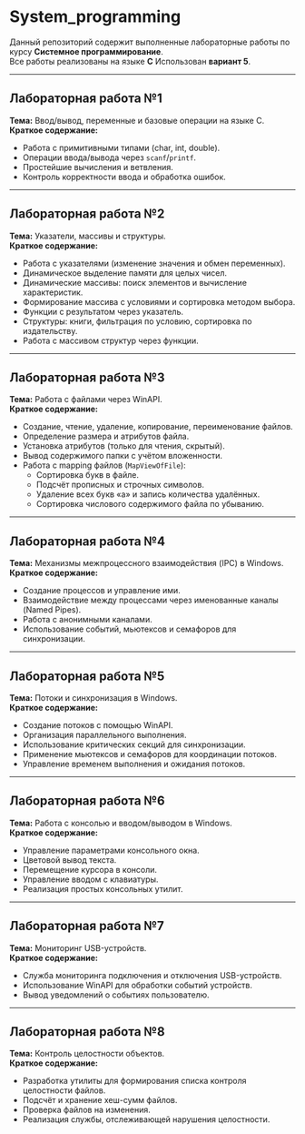 # System_programming

Данный репозиторий содержит выполненные лабораторные работы по курсу **Системное программирование**.  
Все работы реализованы на языке **C** 
Использован **вариант 5**.

---

## Лабораторная работа №1
**Тема:** Ввод/вывод, переменные и базовые операции на языке C.  
**Краткое содержание:**  
- Работа с примитивными типами (char, int, double).  
- Операции ввода/вывода через `scanf`/`printf`.  
- Простейшие вычисления и ветвления.  
- Контроль корректности ввода и обработка ошибок.

---

## Лабораторная работа №2
**Тема:** Указатели, массивы и структуры.  
**Краткое содержание:**  
- Работа с указателями (изменение значения и обмен переменных).  
- Динамическое выделение памяти для целых чисел.  
- Динамические массивы: поиск элементов и вычисление характеристик.  
- Формирование массива с условиями и сортировка методом выбора.  
- Функции с результатом через указатель.  
- Структуры: книги, фильтрация по условию, сортировка по издательству.  
- Работа с массивом структур через функции.

---

## Лабораторная работа №3
**Тема:** Работа с файлами через WinAPI.  
**Краткое содержание:**  
- Создание, чтение, удаление, копирование, переименование файлов.  
- Определение размера и атрибутов файла.  
- Установка атрибутов (только для чтения, скрытый).  
- Вывод содержимого папки с учётом вложенности.  
- Работа с mapping файлов (`MapViewOfFile`):  
  - Сортировка букв в файле.  
  - Подсчёт прописных и строчных символов.  
  - Удаление всех букв «а» и запись количества удалённых.  
  - Сортировка числового содержимого файла по убыванию.

---

## Лабораторная работа №4
**Тема:** Механизмы межпроцессного взаимодействия (IPC) в Windows.  
**Краткое содержание:**  
- Создание процессов и управление ими.  
- Взаимодействие между процессами через именованные каналы (Named Pipes).  
- Работа с анонимными каналами.  
- Использование событий, мьютексов и семафоров для синхронизации.

---

## Лабораторная работа №5
**Тема:** Потоки и синхронизация в Windows.  
**Краткое содержание:**  
- Создание потоков с помощью WinAPI.  
- Организация параллельного выполнения.  
- Использование критических секций для синхронизации.  
- Применение мьютексов и семафоров для координации потоков.  
- Управление временем выполнения и ожидания потоков.

---

## Лабораторная работа №6
**Тема:** Работа с консолью и вводом/выводом в Windows.  
**Краткое содержание:**  
- Управление параметрами консольного окна.  
- Цветовой вывод текста.  
- Перемещение курсора в консоли.  
- Управление вводом с клавиатуры.  
- Реализация простых консольных утилит.

---

## Лабораторная работа №7
**Тема:** Мониторинг USB-устройств.  
**Краткое содержание:**  
- Служба мониторинга подключения и отключения USB-устройств.  
- Использование WinAPI для обработки событий устройств.  
- Вывод уведомлений о событиях пользователю.

---

## Лабораторная работа №8
**Тема:** Контроль целостности объектов.  
**Краткое содержание:**  
- Разработка утилиты для формирования списка контроля целостности файлов.  
- Подсчёт и хранение хеш-сумм файлов.  
- Проверка файлов на изменения.  
- Реализация службы, отслеживающей нарушения целостности.
